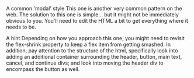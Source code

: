 A common 'modal' style
This one is another very common pattern on the web. The solution to this one is simple... but it might not be immediately obvious to you. You'll need to edit the HTML a bit to get everything where it needs to be.

A hint
Depending on how you approach this one, you might need to revisit the flex-shrink property to keep a flex item from getting smashed. In addition, pay attention to the structure of the html, specifically look into adding an additional container surrounding the header, button, main text, cancel, and continue divs; and look into moving the header div to encompass the button as well.